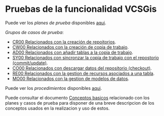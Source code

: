 # Pruebas de la funcionalidad VCSGis

Puede ver los *planes de prueba* disponibles [aqui](plans/readme.md).

*Grupos de casos de prueba*:
* [CR00 Relacionados con la creación de repoitorios](CR00/readme.md).
* [CW00 Relacionados con la creación de copia de trabajo](CW00/readme.md).
* [AD00 Relacionados con añadir tablas a la copia de trabajo](AD00/readme.md).
* [SY00 Relacionados con sincronzar la copia de trabajo con el repostorio (commit/update)](SY00/readme.md).
* [CO00 Relacionados con descargar datos del repositorio (checkout)](CO00/readme.md).
* [RE00 Relacionados con la gestion de recursos asociados a una tabla](RE00/readme.md).
* [MO00 Relacionados con la gestion de modelos de datos](MO00/readme.md).

Puede ver los *procedimientos* disponibles [aqui](PROC/readme.md).

Puede consultar el documento [Conceptos basicos](../../conceptos/conceptos_basicos.md) relacionado 
con los planes y casos de prueba para disponer de una breve descripcion de los 
conceptos usados en la realizacion y uso de estos.
